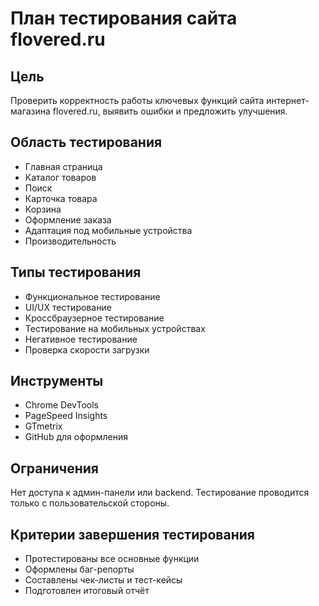 # План тестирования сайта flovered.ru

## Цель
Проверить корректность работы ключевых функций сайта интернет-магазина flovered.ru, выявить ошибки и предложить улучшения.

## Область тестирования
- Главная страница
- Каталог товаров
- Поиск
- Карточка товара
- Корзина
- Оформление заказа
- Адаптация под мобильные устройства
- Производительность

## Типы тестирования
- Функциональное тестирование
- UI/UX тестирование
- Кроссбраузерное тестирование
- Тестирование на мобильных устройствах
- Негативное тестирование
- Проверка скорости загрузки

## Инструменты
- Chrome DevTools
- PageSpeed Insights
- GTmetrix
- GitHub для оформления

## Ограничения
Нет доступа к админ-панели или backend. Тестирование проводится только с пользовательской стороны.

## Критерии завершения тестирования
- Протестированы все основные функции
- Оформлены баг-репорты
- Составлены чек-листы и тест-кейсы
- Подготовлен итоговый отчёт
